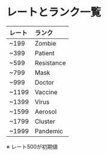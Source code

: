 # レートとランク一覧

|レート|ランク|
|:--|:--|
|~199|Zombie|
|~399|Patient|
|~599|Resistance|
|~799|Mask|
|~999|Doctor|
|~1199|Vaccine|
|~1399|Virus|
|~1599|Aerosol|
|~1799|Cluster|
|~1999|Pandemic|

※ レート500が初期値
